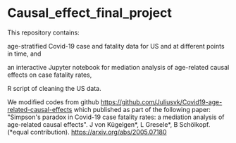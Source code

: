 # Causal_effect_final_project




This repository contains:


age-stratified Covid-19 case and fatality data for US and at different points in time, and

an interactive Jupyter notebook for mediation analysis of age-related causal effects on case fatality rates,

R script of cleaning the US data.


We modified codes from github https://github.com/Juliusvk/Covid19-age-related-causal-effects which published as part of the following paper:
"Simpson's paradox in Covid-19 case fatality rates: a mediation analysis of age-related causal effects". J von Kügelgen*, L Gresele*, B Schölkopf. (*equal contribution). https://arxiv.org/abs/2005.07180
